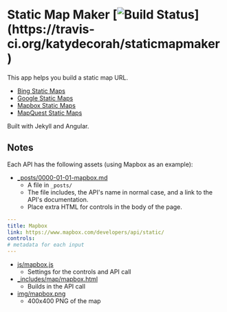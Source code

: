 Static Map Maker [![Build Status](https://travis-ci.org/katydecorah/staticmapmaker.svg?)](https://travis-ci.org/katydecorah/staticmapmaker)
==============

This app helps you build a static map URL.

* [Bing Static Maps](https://msdn.microsoft.com/en-us/library/ff701724.aspx)
* [Google Static Maps](https://developers.google.com/maps/documentation/staticmaps/)
* [Mapbox Static Maps](https://docs.mapbox.com/help/how-mapbox-works/static-maps/)
* [MapQuest Static Maps](https://www.mapquestapi.com/staticmap/)


Built with Jekyll and Angular.

## Notes

Each API has the following assets (using Mapbox as an example):

* [_posts/0000-01-01-mapbox.md](https://github.com/katydecorah/staticmapmaker/blob/gh-pages/_posts/0000-01-01-mapbox.md)
  - A file in `_posts/`
  - The file includes, the API's name in normal case, and a link to the API's documentation.
  - Place extra HTML for controls in the body of the page.
```yaml
---
title: Mapbox
link: https://www.mapbox.com/developers/api/static/
controls:
# metadata for each input
---
```
* [js/mapbox.js](https://github.com/katydecorah/staticmapmaker/blob/gh-pages/js/mapbox.js)
  - Settings for the controls and API call
* [_includes/map/mapbox.html](https://github.com/katydecorah/staticmapmaker/blob/gh-pages/_includes/map/mapbox.html)
  - Builds in the API call
* [img/mapbox.png](https://github.com/katydecorah/staticmapmaker/blob/gh-pages/img/mapbox.png)
  - 400x400 PNG of the map
